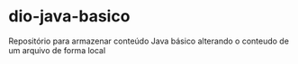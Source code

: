 # dio-java-basico
Repositório para armazenar conteúdo Java básico
alterando o conteudo de um arquivo de forma local
